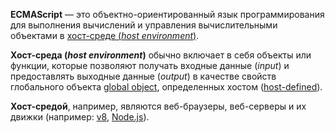 **ECMAScript** — это объектно-ориентированный язык программирования для выполнения вычислений и управления вычислительными объектами в [хост-среде (*host environment*)](https://tc39.es/ecma262/multipage/overview.html#_ref_992).

**Хост-среда (*host environment*)** обычно включает в себя объекты или функции, которые позволяют получать входные данные (*input*) и предоставлять выходные данные (*output*) в качестве свойств глобального объекта [global object](https://tc39.es/ecma262/multipage/global-object.html#sec-global-object), определенных хостом ([host-defined](https://tc39.es/ecma262/multipage/overview.html#host-defined)).

**Хост-средой**, например, являются веб-браузеры, веб-серверы и их движки (например: [v8](https://v8.dev/), [Node.js](https://nodejs.org/en)).
